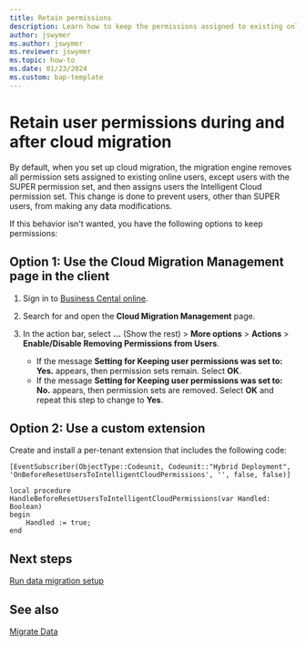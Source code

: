 ```yaml
---
title: Retain permissions
description: Learn how to keep the permissions assigned to existing online users  so they can continue to work as usual during cloud migration.
author: jswymer 
ms.author: jswymer 
ms.reviewer: jswymer 
ms.topic: how-to
ms.date: 01/23/2024
ms.custom: bap-template
---
```

# Retain user permissions during and after cloud migration

By default, when you set up cloud migration, the migration engine removes all permission sets assigned to existing online users, except users with the SUPER permission set, and then assigns users the Intelligent Cloud permission set. This change is done to prevent users, other than SUPER users, from making any data modifications.

If this behavior isn't wanted, you have the following options to keep permissions:

## Option 1: Use the Cloud Migration Management page in the client

1. Sign in to [Business Cental online](https://businesscentral.dynamics.com/).
1. Search for and open the **Cloud Migration Management** page.
1. In the action bar, select **...** (Show the rest) > **More options** > **Actions** > **Enable/Disable Removing Permissions from Users**.

   - If the message **Setting for Keeping user permissions was set to: Yes.** appears, then permission sets remain. Select **OK**.
   - If the message **Setting for Keeping user permissions was set to: No.** appears, then permission sets are removed. Select **OK** and repeat this step to change to **Yes**.

## Option 2: Use a custom extension

Create and install a per-tenant extension that includes the following code:

```al
[EventSubscriber(ObjectType::Codeunit, Codeunit::"Hybrid Deployment", 'OnBeforeResetUsersToIntelligentCloudPermissions', '', false, false)] 

local procedure HandleBeforeResetUsersToIntelligentCloudPermissions(var Handled: Boolean) 
begin 
    Handled := true; 
end 
```

## Next steps

[Run data migration setup](migration-setup.md)

## See also

[Migrate Data](migrate-data.md)  
